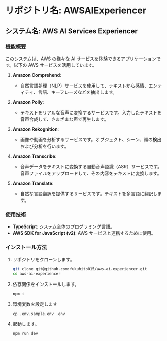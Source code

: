 # リポジトリ名: AWSAIExperiencer

## システム名: AWS AI Services Experiencer

### 機能概要

このシステムは、AWS の様々な AI サービスを体験できるアプリケーションです。以下の AWS サービスを活用しています。

1. **Amazon Comprehend**:

   - 自然言語処理（NLP）サービスを使用して、テキストから感情、エンティティ、言語、キーフレーズなどを抽出します。

2. **Amazon Polly**:

   - テキストをリアルな音声に変換するサービスです。入力したテキストを音声合成して、さまざまな声で再生します。

3. **Amazon Rekognition**:

   - 画像や動画を分析するサービスです。オブジェクト、シーン、顔の検出および分析を行います。

4. **Amazon Transcribe**:

   - 音声データをテキストに変換する自動音声認識（ASR）サービスです。音声ファイルをアップロードして、その内容をテキストに変換します。

5. **Amazon Translate**:
   - 自然な言語翻訳を提供するサービスです。テキストを多言語に翻訳します。

### 使用技術

- **TypeScript**: システム全体のプログラミング言語。
- **AWS SDK for JavaScript (v2)**: AWS サービスと連携するために使用。

### インストール方法

1. リポジトリをクローンします。

   ```sh
   git clone git@github.com:fukuhito015/aws-ai-experiencer.git
   cd aws-ai-experiencer
   ```

2. 依存関係をインストールします。

   ```sh
   npm i
   ```

3. 環境変数を設定します

   ```
   cp .env.sample.env .env
   ```

4. 起動します。
   ```sh
   npm run dev
   ```
